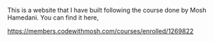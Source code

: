 

This is a website that I have built following the course done by Mosh Hamedani. You can find it here, 


https://members.codewithmosh.com/courses/enrolled/1269822
 
